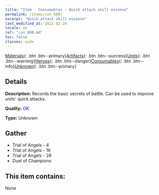 ```yaml
---
title: "Item - Consumables - Quick attack skill essence"
permalink: /Items/con_680/
excerpt: "Quick attack skill essence"
last_modified_at: 2021-02-24
locale: en
ref: "con_680.md"
toc: false
classes: wide
---
```

 [Materials](/Items/){: .btn .btn--primary}[Artifacts](/Items/Artifacts/){: .btn .btn--success}[Units](/Items/Units/){: .btn .btn--warning}[Heroes](/Items/Heroes/){: .btn .btn--danger}[Consumables](/Items/Consumables/){: .btn .btn--info}[Unknown](/Items/Unknown/){: .btn .btn--primary}

## Details
 **Description:** Records the basic secrets of battle. Can be used to improve units' quick attacks.

 **Quality:** <span style="color: #0000CD">OK</span>

 **Type:** Unknown

## Gather

*    Trial of Angels - 4 
*    Trial of Angels - 16 
*    Trial of Angels - 28 
*    Duel of Champions 

## This item contains:

  None

